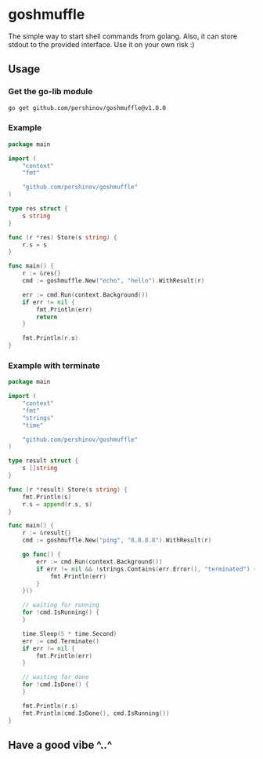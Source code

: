 # goshmuffle
The simple way to start shell commands from golang.
Also, it can store stdout to the provided interface.
Use it on your own risk :)

## Usage

### Get the go-lib module

```bash
go get github.com/pershinov/goshmuffle@v1.0.0
```

### Example
```go
package main

import (
	"context"
	"fmt"

	"github.com/pershinov/goshmuffle"
)

type res struct {
	s string
}

func (r *res) Store(s string) {
	r.s = s
}

func main() {
	r := &res{}
	cmd := goshmuffle.New("echo", "hello").WithResult(r)

	err := cmd.Run(context.Background())
	if err != nil {
		fmt.Println(err)
		return
	}

	fmt.Println(r.s)
}
```

### Example with terminate
```go
package main

import (
	"context"
	"fmt"
	"strings"
	"time"

	"github.com/pershinov/goshmuffle"
)

type result struct {
	s []string
}

func (r *result) Store(s string) {
	fmt.Println(s)
	r.s = append(r.s, s)
}

func main() {
	r := &result{}
	cmd := goshmuffle.New("ping", "8.8.8.8").WithResult(r)

	go func() {
		err := cmd.Run(context.Background())
		if err != nil && !strings.Contains(err.Error(), "terminated") {
			fmt.Println(err)
		}
	}()

	// waiting for running
	for !cmd.IsRunning() {
	}

	time.Sleep(5 * time.Second)
	err := cmd.Terminate()
	if err != nil {
		fmt.Println(err)
	}

	// waiting for done
	for !cmd.IsDone() {
	}

	fmt.Println(r.s)
	fmt.Println(cmd.IsDone(), cmd.IsRunning())
}
```

## Have a good vibe ^..^
